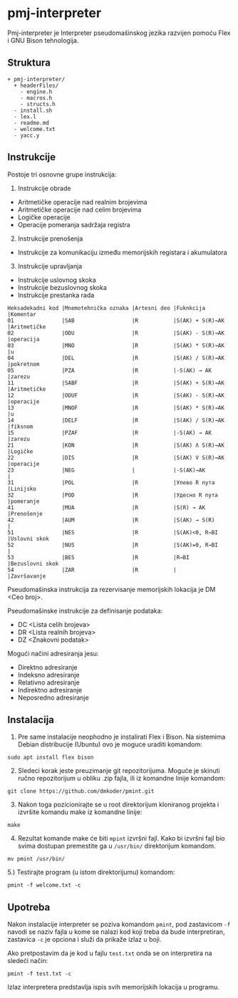 # pmj-interpreter
Pmj-interpreter je Interpreter pseudomašinskog jezika razvijen pomoću Flex i GNU Bison tehnologija.

## Struktura
```
+ pmj-interpreter/
  + headerFiles/
    - engine.h
    - macros.h
    - structs.h
  - install.sh
  - lex.l
  - readme.md
  - welcome.txt
  - yacc.y
```

## Instrukcije
Postoje tri osnovne grupe instrukcija:
1. Instrukcije obrade
  - Aritmetičke operacije nad realnim brojevima
  - Aritmetičke operacije nad celim brojevima
  - Logičke operacije
  - Operacije pomeranja sadržaja registra
2. Instrukcije prenošenja
  - Instrukcije za komunikaciju između memorijskih registara i akumulatora
3. Instrukcije upravljanja 
  - Instrukcije uslovnog skoka
  - Instrukcije bezuslovnog skoka
  - Instrukcije prestanka rada

```
Heksadekadni kod |Mnemotehnička oznaka |Artesni deo |Fuknkcija         |Komentar
01               |SAB                  |R           |S(AK) + S(R)→AK   |Aritmetičke 
02               |ODU                  |R           |S(AK) - S(R)→AK   |operacija 
03               |MNO                  |R           |S(AK) * S(R)→AK   |u 
04               |DEL                  |R           |S(AK) / S(R)→AK   |pokretnom 
05               |PZA                  |R           |-S(AK) → AK       |zarezu
11               |SABF                 |R           |S(AK) + S(R)→AK   |Aritmetičke 
12               |ODUF                 |R           |S(AK) - S(R)→AK   |operacije 
13               |MNOF                 |R           |S(AK) * S(R)→AK   |u 
14               |DELF                 |R           |S(AK) / S(R)→AK   |fiksnom 
15               |PZAF                 |R           |-S(AK) → AK       |zarezu
21               |KON                  |R           |S(AK) Ʌ S(R)→AK   |Logičke  
22               |DIS                  |R           |S(AK) V S(R)→AK   |operacije
23               |NEG                  |            |-S(AK)→AK         |
31               |POL                  |R           |Улево R пута      |Linijsko
32               |POD                  |R           |Удесно R пута     |pomeranje
41               |MUA                  |R           |S(R) → AK         |Prenošenje
42               |AUM                  |R           |S(AK) → S(R)      |
51               |NES                  |R           |S(AK)<0, R→BI     |Uslovni skok
52               |NUS                  |R           |S(AK)=0, R→BI     |
53               |BES                  |R           |R→BI              |Bezuslovni skok
54               |ZAR                  |R           |                  |Završavanje
```
Pseudomašinska instrukcija za rezervisanje memorijskih lokacija je DM \<Ceo broj\>.

Pseudomašinske instrukcije za definisanje podataka:
 - DC \<Lista celih brojeva\>
 - DR \<Lista realnih brojeva\>
 - DZ \<Znakovni podatak\>

Mogući načini adresiranja jesu:
 - Direktno adresiranje
 - Indeksno adresiranje
 - Relativno adresiranje
 - Indirektno adresiranje
 - Neposredno adresiranje

## Instalacija

1. Pre same instalacije neophodno je instalirati Flex i Bison. Na sistemima Debian distribucije (Ubuntu) ovo je moguce uraditi komandom:
```
sudo apt install flex bison
```
2. Sledeci korak jeste preuzimanje git repozitorijuma. Moguće je skinuti ručno repozitorijum u obliku .zip fajla, ili iz komandne linije komandom:
```
git clone https://github.com/dmkoder/pmint.git
```
3. Nakon toga pozicionirajte se u root direktorijum kloniranog projekta i izvršite komandu make iz komandne linije:
```
make
```
4. Rezultat komande make će biti `mpint` izvršni fajl. Kako bi izvršni fajl bio svima dostupan premestite ga u `/usr/bin/` direktorijum komandom.

```
mv pmint /usr/bin/
```

5.) Testirajte program (u istom direktorijumu) komandom:
```
pmint -f welcome.txt -c
```


## Upotreba

Nakon instalacije interpreter se poziva komandom `pmint`, pod zastavicom `-f` navodi se naziv fajla u kome se nalazi kod koji treba da bude interpretiran, zastavica `-c` je opciona i služi da prikaže izlaz u boji.

Ako pretpostavim da je kod u fajlu `test.txt` onda se on interpretira na sledeći način:
```
pmint -f test.txt -c
```

Izlaz interpretera predstavlja ispis svih memorijskih lokacija u programu.
